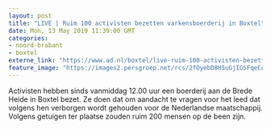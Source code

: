 ```yaml
---
layout: post
title: "LIVE | Ruim 100 activisten bezetten varkensboerderij in Boxtel"
date: Mon, 13 May 2019 11:39:00 GMT
categories: 
- noord-brabant 
- boxtel 
externe_link: "https://www.ad.nl/boxtel/live-ruim-100-activisten-bezetten-varkensboerderij-in-boxtel~a945b4a8/"
feature_image: "https://images2.persgroep.net/rcs/2fOyebD8H5uGjIGSFqeCq1UT0nA/diocontent/148232496/_fitwidth/400/?appId=21791a8992982cd8da851550a453bd7f&quality=0.7"
---
```


Activisten hebben sinds vanmiddag 12.00 uur een boerderij aan de Brede Heide in Boxtel bezet. Ze doen dat om aandacht te vragen voor het leed dat volgens hen verborgen wordt gehouden voor de Nederlandse maatschappij. Volgens getuigen ter plaatse zouden ruim 200 mensen op de been zijn.
